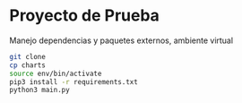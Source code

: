 # Proyecto de Prueba

Manejo dependencias y paquetes externos, ambiente virtual

```sh
git clone
cp charts
source env/bin/activate
pip3 install -r requirements.txt
python3 main.py
```
